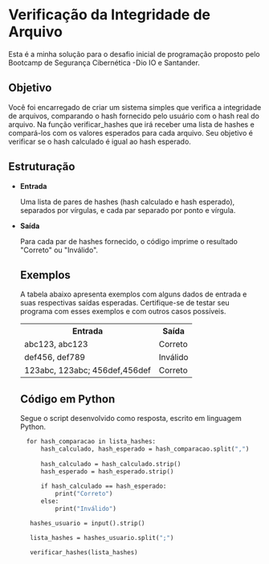 <h1>Verificação da Integridade de Arquivo</h1>

Esta é a minha solução para o desafio inicial de programação proposto pelo Bootcamp de Segurança Cibernética -Dio IO e Santander.

<h2>Objetivo</h2>

Você foi encarregado de criar um sistema simples que verifica a integridade de arquivos, comparando o hash fornecido pelo usuário com o hash real do arquivo. Na função verificar_hashes que irá receber uma lista de hashes e compará-los com os valores esperados para cada arquivo. Seu objetivo é verificar se o hash calculado é igual ao hash esperado.

<h2>Estruturação</h2>

+ <b>Entrada</b>
  
  Uma lista de pares de hashes (hash calculado e hash esperado), separados por vírgulas, e cada par separado por ponto e vírgula.

+ <b>Saída</b>
  
  Para cada par de hashes fornecido, o código imprime o resultado "Correto" ou "Inválido".

  <h2>Exemplos</h2>

  A tabela abaixo apresenta exemplos com alguns dados de entrada e suas respectivas saídas esperadas. Certifique-se de testar seu programa com esses exemplos e com outros casos possíveis.

  <table >
    <tr>
      <th style="text-align: center;"><b>Entrada</b></th>
      <th style="text-align: center;"><b>Saída</b></th>
    </tr>

    <tr>
      <td>abc123, abc123</td>
      <td>Correto</td>
    </tr>

    <tr>
      <td>def456, def789</td>
      <td>Inválido</td>
    </tr>

     <tr>
      <td>123abc, 123abc; 456def,456def</td>
      <td>Correto</td>
    </tr>

  </table>

  <h2><b>Código em Python</b></h2>

  Segue o script desenvolvido como resposta, escrito em linguagem Python.

```def verificar_hashes(lista_hashes):
     for hash_comparacao in lista_hashes:
         hash_calculado, hash_esperado = hash_comparacao.split(",")
     
         hash_calculado = hash_calculado.strip()
         hash_esperado = hash_esperado.strip()
     
         if hash_calculado == hash_esperado:
             print("Correto")
         else:
             print("Inválido")

      hashes_usuario = input().strip()

      lista_hashes = hashes_usuario.split(";")

      verificar_hashes(lista_hashes)
